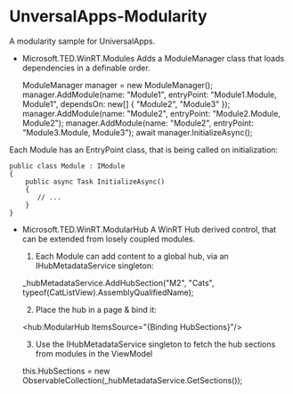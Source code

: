 UnversalApps-Modularity
=======================

A modularity sample for UniversalApps.

* Microsoft.TED.WinRT.Modules
Adds a ModuleManager class that loads dependencies in a definable order.


    ModuleManager manager = new ModuleManager();
    manager.AddModule(name: "Module1", entryPoint: "Module1.Module, Module1", dependsOn: new[] { "Module2", "Module3" });
    manager.AddModule(name: "Module2", entryPoint: "Module2.Module, Module2");
    manager.AddModule(name: "Module2", entryPoint: "Module3.Module, Module3");
    await manager.InitializeAsync();

Each Module has an EntryPoint class, that is being called on initialization:

    public class Module : IModule
    {
        public async Task InitializeAsync()
        {
           // ...
        }
    }

* Microsoft.TED.WinRT.ModularHub
A WinRT Hub derived control, that can be extended from losely coupled modules.

  1) Each Module can add content to a global hub, via an IHubMetadataService singleton:
  
    _hubMetadataService.AddHubSection("M2", "Cats", typeof(CatListView).AssemblyQualifiedName);
    
  2) Place the hub in a page & bind it:
  
    <hub:ModularHub ItemsSource="{Binding HubSections}"/>
    
  3) Use the IHubMetadataService singleton to fetch the hub sections from modules in the ViewModel
  
    this.HubSections = new ObservableCollection<HubMetadata>(_hubMetadataService.GetSections());
